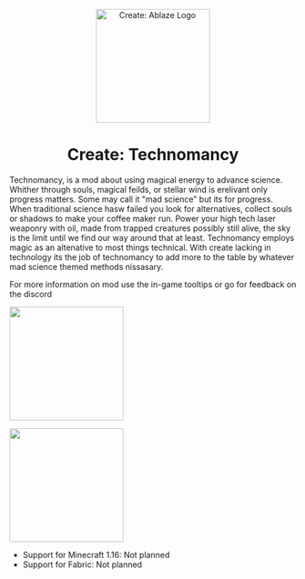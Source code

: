 

<p align="center"><img src="https://user-images.githubusercontent.com/106500067/170905868-c33d367b-cd5a-44b4-bf47-302b45fee682.png" alt="Create: Ablaze Logo" width="200"></p>
<h1 align="center">Create: Technomancy  <br>
 </h1>
Technomancy, is a mod about using magical energy to advance science. Whither through souls, magical feilds, or stellar wind is erelivant only progress matters. Some may call it "mad science" but its for progress. When traditional science hasw failed you look for alternatives, collect souls or shadows to make your coffee maker run. Power your high tech laser weaponry with oil, made from trapped creatures possibly still alive, the sky is the limit until we find our way around that at least.
Technomancy employs magic as an altenative to most things technical. With create lacking in technology its the job of technomancy to add more to the table by whatever mad science themed methods nissasary.
</h1>

For more information on mod use the in-game tooltips or go for feedback on the discord

[<img src="https://i.imgur.com/0lLX9Oy.jpg" width="200">](https://github.com/Cosmos616/Technomancy/issues "Report Issues")

[<img src="https://i.imgur.com/aWrjfKJ.jpg" width="200">](https://discord.gg/acQ2tgkW "Feedback & Help")

- Support for Minecraft 1.16: Not planned
- Support for Fabric: Not planned

